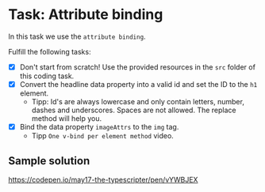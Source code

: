 # Task: Attribute binding

In this task we use the `attribute binding`.

Fulfill the following tasks:

- [x] Don't start from scratch! Use the provided resources in the `src` folder of this coding task.
- [x] Convert the headline data property into a valid id and set the ID to the `h1` element.
  - Tipp: Id's are always lowercase and only contain letters, number, dashes and underscores. Spaces are not allowed. The replace method will help you.
- [x] Bind the data property `imageAttrs` to the `img` tag.
  - Tipp `One v-bind per element method` video.

## Sample solution

https://codepen.io/may17-the-typescripter/pen/vYWBJEX
